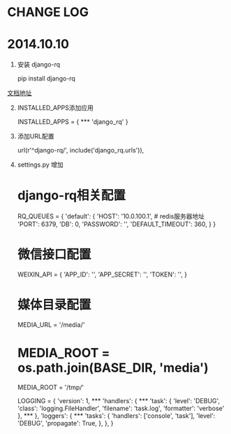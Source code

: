 # CHANGE LOG

2014.10.10
=========================
1. 安装 django-rq

    pip install django-rq

[文档地址](https://github.com/ui/django-rq)

2. INSTALLED_APPS添加应用

    INSTALLED_APPS = {
        ***
        'django_rq'
    }

3. 添加URL配置

    url(r'^django-rq/', include('django_rq.urls')),


4. settings.py 增加

    # django-rq相关配置
    RQ_QUEUES = {
        'default': {
            'HOST': '10.0.100.1', # redis服务器地址
            'PORT': 6379,
            'DB': 0,
            'PASSWORD': '',
            'DEFAULT_TIMEOUT': 360,
        }
    }

    # 微信接口配置
    WEIXIN_API = {
        'APP_ID': '',
        'APP_SECRET': '',
        'TOKEN': '',
    }

    # 媒体目录配置
    MEDIA_URL = '/media/'
    # MEDIA_ROOT = os.path.join(BASE_DIR, 'media')
    MEDIA_ROOT = '/tmp/'

    LOGGING = {
        'version': 1,
        ***
        'handlers': {
            ***
            'task': {
                'level': 'DEBUG',
                'class': 'logging.FileHandler',
                'filename': 'task.log',
                'formatter': 'verbose'
            },
            ***
        },
        'loggers': {
            ***
            'tasks': {
                'handlers': ['console', 'task'],
                'level': 'DEBUG',
                'propagate': True,
            },
        },
    }

